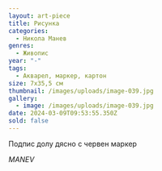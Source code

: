 ```yaml
---
layout: art-piece
title: Рисунка
categories:
  - Никола Манев
genres:
  - Живопис
year: "-"
tags:
  - Акварел, маркер, картон
size: 7х35,5 см
thumbnail: /images/uploads/image-039.jpg
gallery:
  - image: /images/uploads/image-039.jpg
date: 2024-03-09T09:53:55.350Z
sold: false
---
```

Подпис долу дясно с червен маркер

*MANEV*
